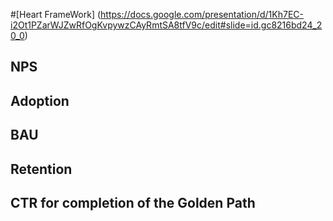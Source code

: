 #[Heart FrameWork] (https://docs.google.com/presentation/d/1Kh7EC-i2Ot1PZarWJZwRfOgKvpywzCAyRmtSA8tfV9c/edit#slide=id.gc8216bd24_20_0)


## NPS

## Adoption

## BAU

## Retention

## CTR for completion of the Golden Path

